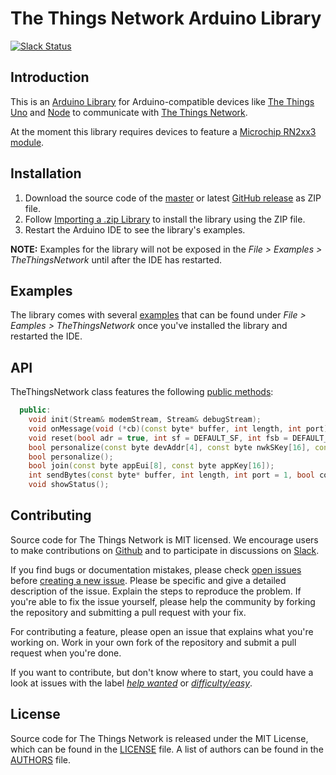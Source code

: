 # The Things Network Arduino Library

[![Slack Status](https://slack.thethingsnetwork.org/badge.svg)](https://slack.thethingsnetwork.org/)

## Introduction

This is an [Arduino Library](https://www.arduino.cc/en/Guide/Libraries) for Arduino-compatible devices like [The Things Uno](https://shop.thethingsnetwork.com/index.php/product/the-things-uno/) and [Node](https://shop.thethingsnetwork.com/index.php/product/the-things-node/) to communicate with [The Things Network](https://www.thethingsnetwork.org).

At the moment this library requires devices to feature a [Microchip RN2xx3 module](http://www.microchip.com/design-centers/wireless-connectivity/embedded-wireless/lora-technology).

## Installation

1. Download the source code of the [master](https://github.com/TheThingsNetwork/arduino-device-lib/archive/master.zip) or latest [GitHub release](https://github.com/TheThingsNetwork/arduino-device-lib/releases) as ZIP file.
2. Follow [Importing a .zip Library](https://www.arduino.cc/en/Guide/Libraries#toc4) to install the library using the ZIP file.
3. Restart the Arduino IDE to see the library's examples.

**NOTE:** Examples for the library will not be exposed in the *File > Examples > TheThingsNetwork* until after the IDE has restarted.

## Examples
The library comes with several [examples](examples) that can be found under *File > Eamples > TheThingsNetwork* once you've installed the library and restarted the IDE.

## API

TheThingsNetwork class features the following [public methods](https://github.com/TheThingsNetwork/arduino-device-lib/blob/master/src/TheThingsNetwork.h#L39):

```C++
  public:
    void init(Stream& modemStream, Stream& debugStream);
    void onMessage(void (*cb)(const byte* buffer, int length, int port));
    void reset(bool adr = true, int sf = DEFAULT_SF, int fsb = DEFAULT_FSB);
    bool personalize(const byte devAddr[4], const byte nwkSKey[16], const byte appSKey[16]);
    bool personalize();
    bool join(const byte appEui[8], const byte appKey[16]);
    int sendBytes(const byte* buffer, int length, int port = 1, bool confirm = false);
    void showStatus();
```

## Contributing

Source code for The Things Network is MIT licensed. We encourage users to make contributions on [Github](https://github.com/TheThingsNetwork/arduino-device-lib) and to participate in discussions on [Slack](https://slack.thethingsnetwork.org).

If you find bugs or documentation mistakes, please check [open issues](https://github.com/TheThingsNetwork/arduino-device-lib/issues) before [creating a new issue](https://github.com/TheThingsNetwork/arduino-device-lib/issues/new). Please be specific and give a detailed description of the issue. Explain the steps to reproduce the problem. If you're able to fix the issue yourself, please help the community by forking the repository and submitting a pull request with your fix.

For contributing a feature, please open an issue that explains what you're working on. Work in your own fork of the repository and submit a pull request when you're done.

If you want to contribute, but don't know where to start, you could have a look at issues with the label [*help wanted*](https://github.com/TheThingsNetwork/arduino-device-lib/labels/help%20wanted) or [*difficulty/easy*](https://github.com/TheThingsNetwork/arduino-device-lib/labels/difficulty%2Feasy).

## License

Source code for The Things Network is released under the MIT License, which can be found in the [LICENSE](LICENSE) file. A list of authors can be found in the [AUTHORS](AUTHORS) file.
